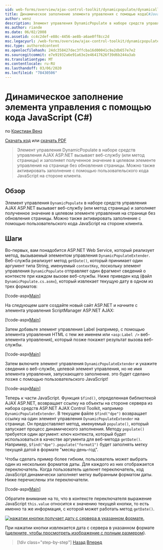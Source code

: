 ```yaml
---
uid: web-forms/overview/ajax-control-toolkit/dynamicpopulate/dynamically-populating-a-control-using-javascript-code-cs
title: Динамическое заполнение элемента управления с помощью кодаC#JavaScript () | Документация Майкрософт
author: wenz
description: Элемент управления DynamicPopulate в наборе средств управления AJAX ASP.NET вызывает веб-службу (или метод страницы) и заполняет результирующее значение целевым элементом управления на t...
ms.author: riande
ms.date: 06/02/2008
ms.assetid: cc4c2def-e88c-4456-ae8b-a6ae0ff8cc2d
msc.legacyurl: /web-forms/overview/ajax-control-toolkit/dynamicpopulate/dynamically-populating-a-control-using-javascript-code-cs
msc.type: authoredcontent
ms.openlocfilehash: 24dc358427dec3ffcba16d00041c9a2db657e7e2
ms.sourcegitcommit: e7e91932a6e91a63e2e46417626f39d6b244a3ab
ms.translationtype: MT
ms.contentlocale: ru-RU
ms.lasthandoff: 03/06/2020
ms.locfileid: "78430506"
---
```

# <a name="dynamically-populating-a-control-using-javascript-code-c"></a>Динамическое заполнение элемента управления с помощью кода JavaScript (C#)

по [Кристиан Венз](https://github.com/wenz)

[Скачать код](https://download.microsoft.com/download/d/8/f/d8f2f6f9-1b7c-46ad-9252-e1fc81bdea3e/dynamicpopulate1.cs.zip) или [скачать PDF](https://download.microsoft.com/download/b/6/a/b6ae89ee-df69-4c87-9bfb-ad1eb2b23373/dynamicpopulate1CS.pdf)

> Элемент управления DynamicPopulate в наборе средств управления AJAX ASP.NET вызывает веб-службу (или метод страницы) и заполняет полученное значение в целевом элементе управления на странице без обновления страницы. Можно также активировать заполнение с помощью пользовательского кода JavaScript на стороне клиента.

## <a name="overview"></a>Обзор

Элемент управления `DynamicPopulate` в наборе средств управления AJAX ASP.NET вызывает веб-службу (или метод страницы) и заполняет полученное значение в целевом элементе управления на странице без обновления страницы. Можно также активировать заполнение с помощью пользовательского кода JavaScript на стороне клиента.

## <a name="steps"></a>Шаги

Во-первых, вам понадобится ASP.NET Web Service, который реализует метод, вызываемый элементом управления `DynamicPopulateExtender`. Веб-служба реализует метод `getDate()`, который принимает один аргумент типа String, именуемый `contextKey`, поскольку элемент управления `DynamicPopulate` отправляет один фрагмент сведений о контексте при каждом вызове веб-службы. Ниже приведен код (файл `DynamicPopulate.cs.asmx`), который извлекает текущую дату в одном из трех форматов:

[!code-aspx[Main](dynamically-populating-a-control-using-javascript-code-cs/samples/sample1.aspx)]

На следующем шаге создайте новый сайт ASP.NET и начните с элемента управления ScriptManager ASP.NET AJAX:

[!code-aspx[Main](dynamically-populating-a-control-using-javascript-code-cs/samples/sample2.aspx)]

Затем добавьте элемент управления Label (например, с помощью элемента управления HTML с тем же именем или `<asp:Label />` веб-элемента управления), который позже покажет результат вызова веб-службы.

[!code-aspx[Main](dynamically-populating-a-control-using-javascript-code-cs/samples/sample3.aspx)]

Затем включите элемент управления `DynamicPopulateExtender` и укажите сведения о веб-службе, целевой элемент управления, но не имя элемента управления, запускающего заполнение. это будет сделано позже с помощью пользовательского JavaScript!

[!code-aspx[Main](dynamically-populating-a-control-using-javascript-code-cs/samples/sample4.aspx)]

Теперь к части JavaScript. Функция `$find()`, определенная библиотекой AJAX ASP.NET, возвращает ссылку на объекты на стороне сервера из набора средств ASP.NET AJAX Control Toolkit, например `DynamicPopulateExtender`. В текущем файле `$find("dpe")` возвращает ссылку на один элемент управления `DynamicPopulateExtender` на странице. Он предоставляет метод, именуемый `populate()`, который запускает процесс динамического заполнения. Методу `populate()` требуется один аргумент: ключ контекста, который будет использоваться в качестве аргумента для веб-метода `getDate()`. Например, `$find("dpe").populate("format1")` будет заполнять метку текущей датой в формате "месяц-день-год".

Чтобы сделать пример более гибким, пользователь может выбрать один из нескольких форматов даты. Для каждого из них отображается переключатель. Когда пользователь щелкнет переключатель, код JavaScript динамически заполняет метку выбранным форматом даты. Ниже перечислены эти переключатели.

[!code-aspx[Main](dynamically-populating-a-control-using-javascript-code-cs/samples/sample5.aspx)]

Обратите внимание на то, что в контексте переключателя выражение JavaScript `this.value` относится к значению текущей кнопки, то есть именно та же информация, с которой может работать метод `getDate()`.

[![нажатии кнопки получает дату с сервера в указанном формате.](dynamically-populating-a-control-using-javascript-code-cs/_static/image2.png)](dynamically-populating-a-control-using-javascript-code-cs/_static/image1.png)

При нажатии кнопки извлекается дата с сервера в указанном формате ([щелкните, чтобы просмотреть изображение с полным размером](dynamically-populating-a-control-using-javascript-code-cs/_static/image3.png)).

> [!div class="step-by-step"]
> [Назад](dynamically-populating-a-control-cs.md)
> [Вперед](using-dynamicpopulate-with-a-user-control-and-javascript-cs.md)

